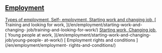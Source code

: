##  [ Employment ](/en/employment/)

[ Types of employment, ](/en/employment/types-of-employment/) [ Self-
employment, ](/en/employment/types-of-employment/self-employment/) [ Starting
work and changing job, ](/en/employment/starting-work-and-changing-job/) [
Training and looking for work, ](/en/employment/starting-work-and-changing-
job/training-and-looking-for-work/) [ Starting work,
](/en/employment/starting-work-and-changing-job/starting-work/) [ Changing
job, ](/en/employment/starting-work-and-changing-job/changing-job/) [ Young
people at work, ](/en/employment/starting-work-and-changing-job/young-people-
at-work/) [ Employment rights and conditions ](/en/employment/employment-
rights-and-conditions/)
